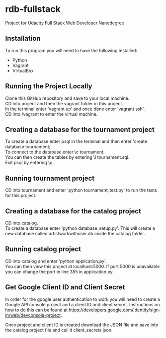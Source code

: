 rdb-fullstack
=============
Project for Udacity Full Stack Web Developer Nanodegree

## Installation

To run this program you will need to have the following installed:  
* Python
* Vagrant
* VirtualBox

## Running the Project Locally  

Clone this GitHub repository and save to your local machine.  
CD into project and then the vagrant folder in this project.  
In the terminal enter 'vagrant up' and once done enter 'vagrant ssh'.  
CD into /vagrant to enter the virtual machine.  

## Creating a database for the tournament project 

To create a database enter psql in the terminal and then enter 'create database tournament;'.  
To connect to the database enter \c tournament.  
You can then create the tables by entering \i tournament.sql.  
Exit psql by entering \q.  

## Running tournament project

CD into tournament and enter 'python tournament_test.py' to run the tests for this project.  

## Creating a database for the catalog project  

CD into catalog.  
To create a database enter 'python database_setup.py'.  This will create a new database called artistworkwithuser.db inside the catalog folder.  

## Running catalog project  

CD into catalog and enter 'python application.py'.  
You can then view this project at localhost:5000.
If port 5000 is unavailable you can change the port in line 355 in application.py.  

## Get Google Client ID and Client Secret  

In order for the google user authentication to work you will need to create a Google API console project and a client ID and client secret.  Instructions on how to do this can be found at https://developers.google.com/identity/sign-in/web/devconsole-project.  

Once project and client ID is created download the JSON file and save into the catalog project file and call it client_secrets.json.



